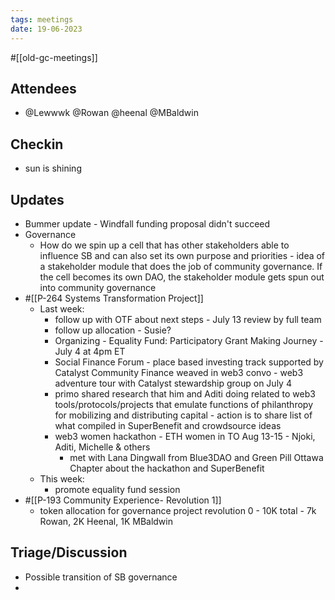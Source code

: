 ```yaml
---
tags: meetings
date: 19-06-2023
---
```

#[[old-gc-meetings]] 
## Attendees
- @Lewwwk @Rowan  @heenal @MBaldwin 

## Checkin
- sun is shining

## Updates
- Bummer update - Windfall funding proposal didn't succeed 
- Governance
	- How do we spin up a cell that has other stakeholders able to influence SB and can also set its own purpose and priorities - idea of a stakeholder module that does the job of community governance. If the cell becomes its own DAO, the stakeholder module gets spun out into community governance
- #[[P-264 Systems Transformation Project]] 
	- Last week: 
		- follow up with OTF about next steps - July 13 review by full team
		- follow up allocation - Susie?
		- Organizing - Equality Fund: Participatory Grant Making Journey - July 4 at 4pm ET
		- Social Finance Forum - place based investing track supported by Catalyst Community Finance weaved in web3 convo - web3 adventure tour with Catalyst stewardship group on July 4
		- primo shared research that him and Aditi doing related to web3 tools/protocols/projects that emulate functions of philanthropy for mobilizing and distributing capital - action is to share list of what compiled in SuperBenefit and crowdsource ideas
		- web3 women hackathon - ETH women in TO Aug 13-15 - Njoki, Aditi, Michelle & others 
			- met with Lana Dingwall from Blue3DAO and Green Pill Ottawa Chapter about the hackathon and SuperBenefit 
	- This week: 
		- promote equality fund session
- #[[P-193 Community Experience- Revolution 1]]
	-   token allocation for governance project revolution 0 - 10K total - 7k Rowan, 2K Heenal, 1K MBaldwin

## Triage/Discussion 
- Possible transition of SB governance  
- 
